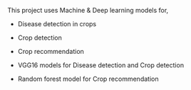 This project uses Machine & Deep learning models for,
  * Disease detection in crops
  * Crop detection
  * Crop recommendation


* VGG16 models for Disease detection and Crop detection
* Random forest model for Crop recommendation
